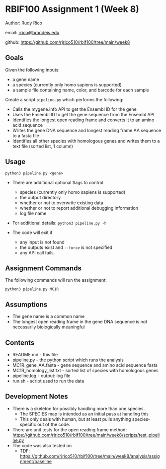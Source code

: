 # RBIF100 Assignment 1 (Week 8)

 Author: Rudy Rico

 email: rrico@brandeis.edu

 github: https://github.com/rjrico510/rbif100/tree/main/week8

## Goals

Given the following inputs:

- a gene name
- a species (currently only homo sapiens is supported)
- a sample file containing name, color, and barcode for each sample

Create a script `pipeline.py` which performs the following:

- Calls the mygene.info API to get the Ensembl ID for the gene
- Uses the Ensembl ID to get the gene sequence from the Ensembl API
- Identifies the longest open reading frame and converts it to an amino acid sequence
- Writes the gene DNA sequence and longest reading frame AA sequence to a fasta file
- Identifies all other species with homologous genes and writes them to a text file (sorted list, 1 column)

## Usage

`python3 pipeline.py <gene>`

- There are additional optional flags to control
  - species (currently only homo sapiens is supported)
  - the output directory
  - whether or not to overwrite existing data
  - whether or not to report additional debugging information
  - log file name
- For additional details: `python3 pipeline.py -h`

- The code will exit if
  - any input is not found
  - the outputs exist and `--force` is not specified
  - any API call fails


## Assignment Commands

The following commands will run the assignment:

`python3 pipeline.py MC1R`

## Assumptions

- The gene name is a common name
- The longest open reading frame in the gene DNA sequence is not necessarily biologically meaningful

## Contents

- README.md - this file
- pipeline.py - the python script which runs the analysis
- MC1R_gene_AA.fasta - gene sequence and amino acid sequence fasta
- MC1R_homology_list.txt - sorted list of species with homologous genes
- pipeline.log - output: log file
- run.sh - script used to run the data

## Development Notes

- There is a skeleton for possibly handling more than one species.
  - The SPECIES map is intended as an initial pass at handling this
  - This only deals with human, but at least pulls anything species-specific out of the code.
- There are unit tests for the open reading frame method:
https://github.com/rjrico510/rbif100/tree/main/week8/scripts/test_pipeline.py
- The code was also tested on
  - TDF: https://github.com/rjrico510/rbif100/tree/main/week8/analysis/assignment/baseline
